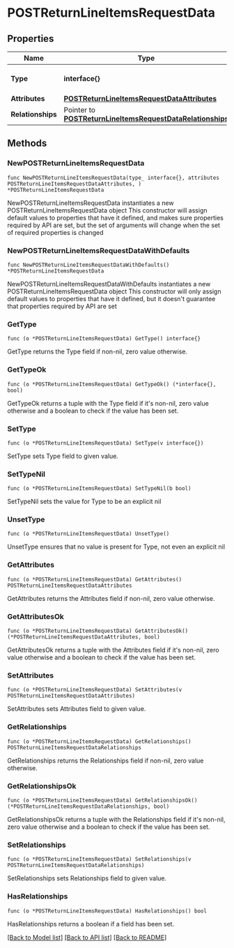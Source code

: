 # POSTReturnLineItemsRequestData

## Properties

Name | Type | Description | Notes
------------ | ------------- | ------------- | -------------
**Type** | **interface{}** | The resource&#39;s type | 
**Attributes** | [**POSTReturnLineItemsRequestDataAttributes**](POSTReturnLineItemsRequestDataAttributes.md) |  | 
**Relationships** | Pointer to [**POSTReturnLineItemsRequestDataRelationships**](POSTReturnLineItemsRequestDataRelationships.md) |  | [optional] 

## Methods

### NewPOSTReturnLineItemsRequestData

`func NewPOSTReturnLineItemsRequestData(type_ interface{}, attributes POSTReturnLineItemsRequestDataAttributes, ) *POSTReturnLineItemsRequestData`

NewPOSTReturnLineItemsRequestData instantiates a new POSTReturnLineItemsRequestData object
This constructor will assign default values to properties that have it defined,
and makes sure properties required by API are set, but the set of arguments
will change when the set of required properties is changed

### NewPOSTReturnLineItemsRequestDataWithDefaults

`func NewPOSTReturnLineItemsRequestDataWithDefaults() *POSTReturnLineItemsRequestData`

NewPOSTReturnLineItemsRequestDataWithDefaults instantiates a new POSTReturnLineItemsRequestData object
This constructor will only assign default values to properties that have it defined,
but it doesn't guarantee that properties required by API are set

### GetType

`func (o *POSTReturnLineItemsRequestData) GetType() interface{}`

GetType returns the Type field if non-nil, zero value otherwise.

### GetTypeOk

`func (o *POSTReturnLineItemsRequestData) GetTypeOk() (*interface{}, bool)`

GetTypeOk returns a tuple with the Type field if it's non-nil, zero value otherwise
and a boolean to check if the value has been set.

### SetType

`func (o *POSTReturnLineItemsRequestData) SetType(v interface{})`

SetType sets Type field to given value.


### SetTypeNil

`func (o *POSTReturnLineItemsRequestData) SetTypeNil(b bool)`

 SetTypeNil sets the value for Type to be an explicit nil

### UnsetType
`func (o *POSTReturnLineItemsRequestData) UnsetType()`

UnsetType ensures that no value is present for Type, not even an explicit nil
### GetAttributes

`func (o *POSTReturnLineItemsRequestData) GetAttributes() POSTReturnLineItemsRequestDataAttributes`

GetAttributes returns the Attributes field if non-nil, zero value otherwise.

### GetAttributesOk

`func (o *POSTReturnLineItemsRequestData) GetAttributesOk() (*POSTReturnLineItemsRequestDataAttributes, bool)`

GetAttributesOk returns a tuple with the Attributes field if it's non-nil, zero value otherwise
and a boolean to check if the value has been set.

### SetAttributes

`func (o *POSTReturnLineItemsRequestData) SetAttributes(v POSTReturnLineItemsRequestDataAttributes)`

SetAttributes sets Attributes field to given value.


### GetRelationships

`func (o *POSTReturnLineItemsRequestData) GetRelationships() POSTReturnLineItemsRequestDataRelationships`

GetRelationships returns the Relationships field if non-nil, zero value otherwise.

### GetRelationshipsOk

`func (o *POSTReturnLineItemsRequestData) GetRelationshipsOk() (*POSTReturnLineItemsRequestDataRelationships, bool)`

GetRelationshipsOk returns a tuple with the Relationships field if it's non-nil, zero value otherwise
and a boolean to check if the value has been set.

### SetRelationships

`func (o *POSTReturnLineItemsRequestData) SetRelationships(v POSTReturnLineItemsRequestDataRelationships)`

SetRelationships sets Relationships field to given value.

### HasRelationships

`func (o *POSTReturnLineItemsRequestData) HasRelationships() bool`

HasRelationships returns a boolean if a field has been set.


[[Back to Model list]](../README.md#documentation-for-models) [[Back to API list]](../README.md#documentation-for-api-endpoints) [[Back to README]](../README.md)


